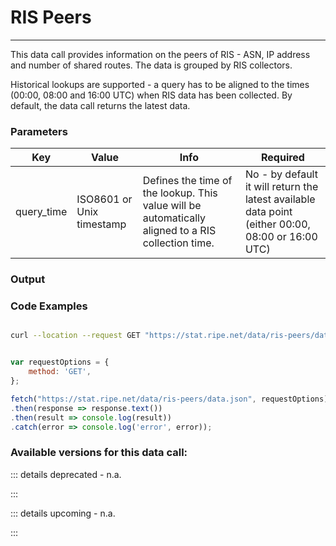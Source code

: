 # RIS Peers
---------

This data call provides information on the peers of RIS - ASN, IP address and number of shared routes. The data is grouped by RIS collectors.

Historical lookups are supported - a query has to be aligned to the times (00:00, 08:00 and 16:00 UTC) when RIS data has been collected. By default, the data call returns the latest data.  
  
<RestRepl :baseUrl="`/data/`+$page.relativePath.split('/')[1].split('.md')[0]+`/data.json`"/>


### Parameters

| Key | Value | Info | Required |
| --- | --- | --- | --- |
| query_time | ISO8601 or Unix timestamp | Defines the time of the lookup. This value will be automatically aligned to a RIS collection time. | No - by default it will return the latest available data point (either 00:00, 08:00 or 16:00 UTC) |

### Output


### Code Examples
<CodeGroup>
<CodeGroupItem title="cURL">

```bash

curl --location --request GET "https://stat.ripe.net/data/ris-peers/data.json"


```

</CodeGroupItem>

<CodeGroupItem title="JS">

```js

var requestOptions = {
	method: 'GET',
};

fetch("https://stat.ripe.net/data/ris-peers/data.json", requestOptions)
.then(response => response.text())
.then(result => console.log(result))
.catch(error => console.log('error', error));


```

</CodeGroupItem>
</CodeGroup>

### Available versions for this data call:

::: details deprecated - n.a.

:::

::: details upcoming - n.a.

:::
